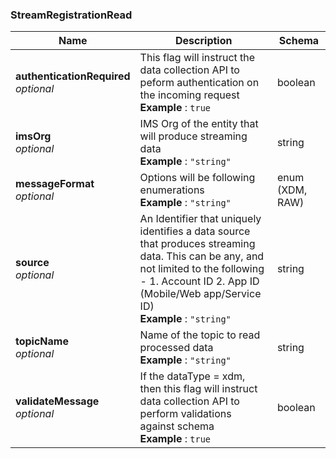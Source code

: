 
<a name="streamregistrationread"></a>
### StreamRegistrationRead

|Name|Description|Schema|
|---|---|---|
|**authenticationRequired**  <br>*optional*|This flag will instruct the data collection API to peform authentication on the incoming request  <br>**Example** : `true`|boolean|
|**imsOrg**  <br>*optional*|IMS Org of the entity that will produce streaming data  <br>**Example** : `"string"`|string|
|**messageFormat**  <br>*optional*|Options will be following enumerations  <br>**Example** : `"string"`|enum (XDM, RAW)|
|**source**  <br>*optional*|An Identifier that uniquely identifies a data source that produces streaming data. This can be any, and not limited to the following - 1. Account ID 2. App ID (Mobile/Web app/Service ID)  <br>**Example** : `"string"`|string|
|**topicName**  <br>*optional*|Name of the topic to read processed data  <br>**Example** : `"string"`|string|
|**validateMessage**  <br>*optional*|If the dataType = xdm, then this flag will instruct data collection API to perform validations against schema  <br>**Example** : `true`|boolean|




